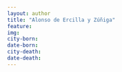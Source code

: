 ```yaml
---
layout: author
title: "Alonso de Ercilla y Zúñiga"
feature: 
img:
city-born: 
date-born: 
city-death: 
date-death:
---
```

